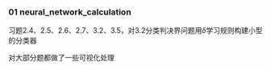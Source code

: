 ### 01 neural_network_calculation

习题2.4、2.5、2.6、2.7、3.2、3.5，对3.2分类判决界问题用$\delta$学习规则构建小型的分类器

对大部分题都做了一些可视化处理
